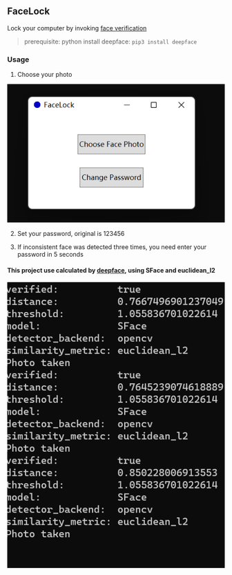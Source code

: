 ## FaceLock

Lock your computer by invoking [face verification](https://github.com/serengil/deepface)

> prerequisite: python
> install deepface: `pip3 install deepface`

### Usage

1. Choose your photo

![屏幕截图 2022-06-05 234752](https://github.com/Force1ess/FaceLock/blob/main/README.assets/%E5%B1%8F%E5%B9%95%E6%88%AA%E5%9B%BE%202022-06-05%20234752.png?raw=true)
   
2. Set your password, original is 123456

3. If inconsistent face was detected three times, you need enter your password in 5 seconds

####  This project use calculated by [deepface](https://github.com/serengil/deepface),  using SFace and euclidean_l2

####  ![屏幕截图 2022-06-05 234818](https://github.com/Force1ess/FaceLock/blob/main/README.assets/%E5%B1%8F%E5%B9%95%E6%88%AA%E5%9B%BE%202022-06-05%20234818.png?raw=true)
